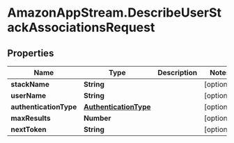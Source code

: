 # AmazonAppStream.DescribeUserStackAssociationsRequest

## Properties

Name | Type | Description | Notes
------------ | ------------- | ------------- | -------------
**stackName** | **String** |  | [optional] 
**userName** | **String** |  | [optional] 
**authenticationType** | [**AuthenticationType**](AuthenticationType.md) |  | [optional] 
**maxResults** | **Number** |  | [optional] 
**nextToken** | **String** |  | [optional] 



